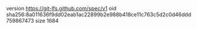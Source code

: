 version https://git-lfs.github.com/spec/v1
oid sha256:8a011636f9dd02eab1ac22899b2e988b418ce11c763c5d2c0d46ddd759867473
size 1684
